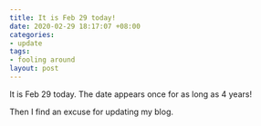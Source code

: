```yaml
---
title: It is Feb 29 today!
date: 2020-02-29 18:17:07 +08:00
categories:
- update
tags:
- fooling around
layout: post
---
```


It is Feb 29 today. The date appears once for as long as 4 years!

Then I find an excuse for updating my blog.
